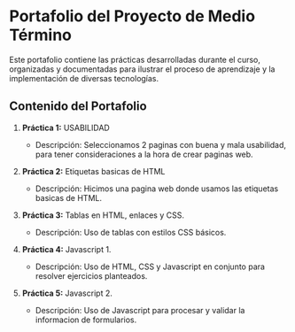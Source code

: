 # Portafolio del Proyecto de Medio Término

Este portafolio contiene las prácticas desarrolladas durante el curso, organizadas y documentadas para ilustrar el proceso de aprendizaje y la implementación de diversas tecnologías.

## Contenido del Portafolio

1. **Práctica 1:** USABILIDAD
   - Descripción: Seleccionamos 2 paginas con buena y mala usabilidad, para tener consideraciones a la hora de crear paginas web.
   
2. **Práctica 2:** Etiquetas basicas de HTML
   - Descripción: Hicimos una pagina web donde usamos las etiquetas basicas de HTML.

3. **Práctica 3:** Tablas en HTML, enlaces y CSS.
   - Descripción: Uso de tablas con estilos CSS básicos.

4. **Práctica 4:** Javascript 1.
   - Descripción: Uso de HTML, CSS y Javascript en conjunto para resolver ejercicios planteados.

5. **Práctica 5:** Javascript 2.
   - Descripción: Uso de Javascript para procesar y validar la informacion de formularios.


